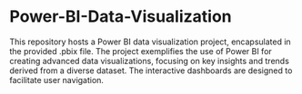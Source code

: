 # Power-BI-Data-Visualization
This repository hosts a Power BI data visualization project, encapsulated in the provided .pbix file. The project exemplifies the use of Power BI for creating advanced data visualizations, focusing on key insights and trends derived from a diverse dataset. The interactive dashboards are designed to facilitate user navigation.
